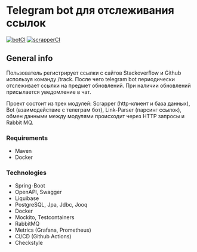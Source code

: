 # Telegram bot для отслеживания ссылок

[![botCI](https://github.com/PorterNight/UrlParsers/actions/workflows/bot.yml/badge.svg)](https://github.com/PorterNight/UrlParsers/actions/workflows/bot.yml)
[![scrapperCI](https://github.com/PorterNight/UrlParsers/actions/workflows/scrapper.yml/badge.svg)](https://github.com/PorterNight/UrlParsers/actions/workflows/scrapper.yml)

## General info
Пользователь регистрирует ссылки с сайтов Stackoverflow и Github используя 
команду /track. После чего telegram bot периодически отслеживает ссылки
на предмет обновлений. При наличии обновлений присылается уведомление 
в чат.

Проект состоит из трех модулей: Scrapper (http-клиент и база данных), 
Bot (взаимодействие с телеграм бот), Link-Parser (парсинг ссылок), 
обмен данными между модулями происходит через HTTP запросы и Rabbit MQ.

### Requirements
* Maven
* Docker

### Technologies
* Spring-Boot
* OpenAPI, Swagger
* Liquibase
* PostgreSQL, Jpa, Jdbc, Jooq
* Docker
* Mockito, Testcontainers
* RabbitMQ
* Metrics (Grafana, Prometheus)
* CI/CD (Github Actions)
* Checkstyle
